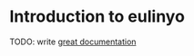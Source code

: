 # Introduction to eulinyo

TODO: write [great documentation](http://jacobian.org/writing/what-to-write/)
